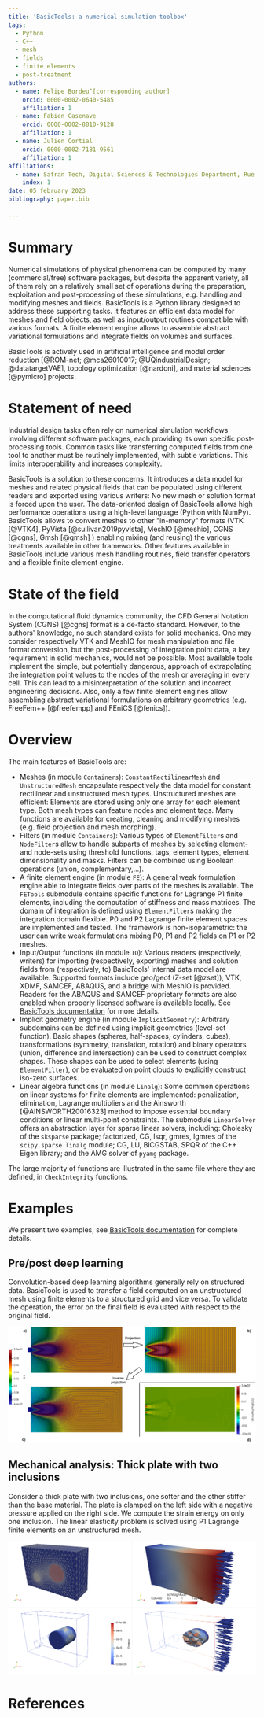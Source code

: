 ```yaml
---
title: 'BasicTools: a numerical simulation toolbox'
tags:
  - Python
  - C++
  - mesh
  - fields
  - finite elements
  - post-treatment
authors:
  - name: Felipe Bordeu^[corresponding author]
    orcid: 0000-0002-0640-5485
    affiliation: 1
  - name: Fabien Casenave
    orcid: 0000-0002-8810-9128
    affiliation: 1
  - name: Julien Cortial
    orcid: 0000-0002-7181-9561
    affiliation: 1
affiliations:
  - name: Safran Tech, Digital Sciences & Technologies Department, Rue des Jeunes Bois, Châteaufort, 78114 Magny-Les-Hameaux, France
    index: 1
date: 05 february 2023
bibliography: paper.bib

---
```


# Summary

Numerical simulations of physical phenomena can be computed by many (commercial/free) software packages, but despite the apparent variety, all of them rely on a relatively small set of operations during the preparation, exploitation and post-processing of these simulations, e.g. handling and modifying meshes and fields. BasicTools is a Python library designed to address these supporting tasks. It features an efficient data model for meshes and field objects, as well as input/output routines compatible with various formats. A finite element engine allows to assemble abstract variational formulations and integrate fields on volumes and surfaces.

BasicTools is actively used in artificial intelligence and model order reduction [@ROM-net; @mca26010017; @UQindustrialDesign; @datatargetVAE], topology optimization [@nardoni], and material sciences [@pymicro] projects.

# Statement of need

Industrial design tasks often rely on numerical simulation workflows involving different software packages, each providing its own specific post-processing tools. Common tasks like transferring computed fields from one tool to another must be routinely implemented, with subtle variations. This limits interoperability and increases complexity.

BasicTools is a solution to these concerns. It introduces a data model for meshes and related physical fields that can be populated using different readers and exported using various writers: No new mesh or solution format is forced upon the user. The data-oriented design of BasicTools allows high performance operations using a high-level language (Python with NumPy). BasicTools allows to convert meshes to other "in-memory" formats (VTK [@VTK4], PyVista [@sullivan2019pyvista], MeshIO [@meshio], CGNS [@cgns], Gmsh [@gmsh] ) enabling mixing (and reusing) the various treatments available in other frameworks.
Other features available in BasicTools include various mesh handling routines, field transfer operators and a flexible finite element engine.

# State of the field

In the computational fluid dynamics community, the CFD General Notation System (CGNS) [@cgns] format is a de-facto standard. However, to the authors' knowledge, no such standard exists for solid mechanics.
One may consider respectively VTK and MeshIO for mesh manipulation and file format conversion, but the post-processing of integration point data, a key requirement in solid mechanics, would not be possible. Most available tools implement the simple, but potentially dangerous, approach of extrapolating the integration point values to the nodes of the mesh or averaging in every cell. This can lead to a misinterpretation of the solution and incorrect engineering decisions.
Also, only a few finite element engines allow assembling abstract variational formulations on arbitrary geometries (e.g. FreeFem++ [@freefempp] and FEniCS [@fenics]).

# Overview

The main features of BasicTools are:

- Meshes (in module `Containers`):
  `ConstantRectilinearMesh` and `UnstructuredMesh` encapsulate respectively the data model for constant rectilinear and unstructured mesh types. Unstructured meshes are efficient: Elements are stored using only one array for each element type. Both mesh types can feature nodes and element tags. Many functions are available for creating, cleaning and modifying meshes (e.g. field projection and mesh morphing).
- Filters (in module `Containers`):
  Various types of `ElementFilter`s and `NodeFilter`s allow to handle subparts of meshes by selecting element- and node-sets using threshold functions, tags, element types, element dimensionality and masks. Filters can be combined using Boolean operations (union, complementary,...).
- A finite element engine (in module `FE`):
  A general weak formulation engine able to integrate fields over parts of the meshes is available. The `FETools` submodule contains specific functions for Lagrange P1 finite elements, including the computation of stiffness and mass matrices. The domain of integration is defined using `ElementFilter`s making the integration domain flexible. P0 and P2 Lagrange finite element spaces are implemented and tested. The framework is non-isoparametric: the user can write weak formulations mixing P0, P1 and P2 fields on P1 or P2 meshes.
- Input/Output functions (in module `IO`):
  Various readers (respectively, writers) for importing (respectively, exporting) meshes and solution fields from (respectively, to) BasicTools' internal data model are available. Supported formats include geo/geof (Z-set [@zset]), VTK, XDMF, SAMCEF, ABAQUS, and a bridge with MeshIO is provided. Readers for the ABAQUS and SAMCEF proprietary formats are also enabled when properly licensed software is available locally. See [BasicTools documentation](https://basictools.readthedocs.io/en/latest/_source/BasicTools.IO.html#submodules) for more details.
- Implicit geometry engine (in module `ImplicitGeometry`):
  Arbitrary subdomains can be defined using implicit geometries (level-set function). Basic shapes (spheres, half-spaces, cylinders, cubes), transformations (symmetry, translation, rotation) and binary operators (union, difference and intersection) can be used to construct complex shapes. These shapes can be used to select elements (using `ElementFilter`), or be evaluated on point clouds to explicitly construct iso-zero surfaces.
- Linear algebra functions (in module `Linalg`):
  Some common operations on linear systems for finite elements are implemented: penalization, elimination, Lagrange multipliers and the Ainsworth [@AINSWORTH20016323] method to impose essential boundary conditions or linear multi-point constraints. The submodule `LinearSolver` offers an abstraction layer for sparse linear solvers, including: Cholesky of the `sksparse` package; factorized, CG, lsqr, gmres, lgmres of the `scipy.sparse.linalg` module; CG, LU, BiCGSTAB, SPQR of the C++ Eigen library; and the AMG solver of `pyamg` package.

The large majority of functions are illustrated in the same file where they are defined, in `CheckIntegrity` functions.

# Examples

We present two examples, see [BasicTools documentation](https://basictools.readthedocs.io/en/latest/Examples.html) for complete details.

## Pre/post deep learning

Convolution-based deep learning algorithms generally rely on structured data. BasicTools is used to transfer a field computed on an unstructured mesh using finite elements to a structured grid and vice versa. To validate the operation, the error on the final field is evaluated with respect to the original field.

![Deep learning workflow coupled to finite element simulator a) Initial field on unstructured mesh, b) transferred field into regular grid (projection step) c) inverse projection into original unstructured mesh d) projection error on unstructured mesh.\label{fig:DeepLearningPrepost}](DeepLearningPrepost.png)

## Mechanical analysis: Thick plate with two inclusions

Consider a thick plate with two inclusions, one softer and the other stiffer than the base material. The plate is clamped on the left side with a negative pressure applied on the right side. We compute the strain energy on only one inclusion. The linear elasticity problem is solved using P1 Lagrange finite elements on an unstructured mesh.

![Analysis of a mechanical thick plate with two inclusions.\label{fig:TwoInclusions}](TwoInclusions_img1.png)

# References
